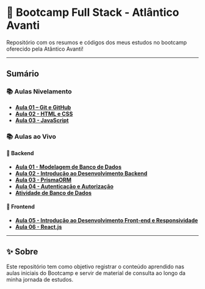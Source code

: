 # 🚀 Bootcamp Full Stack - Atlântico Avanti

Repositório com os resumos e códigos dos meus estudos no bootcamp oferecido pela Atântico Avanti!

---

## Sumário

### 📚 Aulas Nivelamento

- [**Aula 01 – Git e GitHub**](./Aulas%20Nivelamento/Aula%2001%20-%20Git%20e%20Github/)
- [**Aula 02 - HTML e CSS**](./Aulas%20Nivelamento/Aula%2002%20-%20Html%20e%20CSS/)
- [**Aula 03 - JavaScript**](./Aulas%20Nivelamento/Aula%2003%20-%20JavaScript/)


### 📚 Aulas ao Vivo

#### 🧱 Backend
- [**Aula 01 - Modelagem de Banco de Dados**](./Aulas%20ao%20Vivo/Aula%2001%20-%20Modelagem%20de%20Banco%20de%20Dados/)
- [**Aula 02 - Introdução ao Desenvolvimento Backend**](./Aulas%20ao%20Vivo/Aula%2002%20-%20Introdução%20ao%20Desenvolvimento%20Backend/)
- [**Aula 03 - PrismaORM**](./Aulas%20ao%20Vivo/Aula%2003%20-%20PrismaORM/)
- [**Aula 04 - Autenticação e Autorização**](./Aulas%20ao%20Vivo/Aula%2004%20-%20Autenticação%20e%20Autorização/)
- [**Atividade de Banco de Dados**](./Aulas%20ao%20Vivo/Atividade%20de%20Banco%20de%20Dados/Atividade%2001%20-%20Banco%20de%20Dados%20-%20DFS%202025.2%20-%20Lara%20Corsini.pdf)

#### 📱 Frontend

- [**Aula 05 - Introdução ao Desenvolvimento Front-end e Responsividade**](./Aulas%20ao%20Vivo/Aula%2005%20-%20Introdução%20ao%20Desenvolvimento%20Front-end%20e%20Responsividade/)
- [**Aula 06 - React.js**](./Aulas%20ao%20Vivo/Aula%2006%20-%20React.js/)

---

## ✨ Sobre

Este repositório tem como objetivo registrar o conteúdo aprendido nas aulas iniciais do Bootcamp e servir de material de consulta ao longo da minha jornada de estudos.
